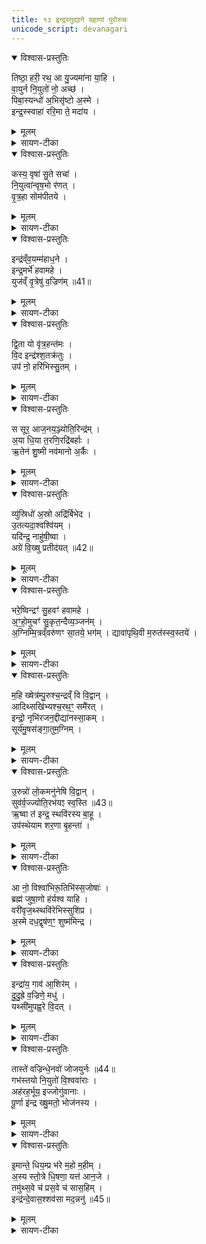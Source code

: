 ```yaml
---
title: १३ इन्द्रस्तुद्यागे ग्रहाणां पुरोरुचः
unicode_script: devanagari
---
```


<details open><summary>विश्वास-प्रस्तुतिः</summary>

तिष्ठा॒ हरी॒ रथ॒ आ यु॒ज्यमा॑ना या॒हि ।  
वा॒युर्न नि॒युतो॑ नो॒ अच्छ॑ ।  
पिबा॒स्यन्धो॑ अ॒भिसृ॑ष्टो अ॒स्मे ।  
इन्द्र॒स्स्वाहा॑ ररि॒मा ते॒ मदा॑य ।
</details>

<details><summary>मूलम्</summary>

तिष्ठा॒ हरी॒ रथ॒ आ यु॒ज्यमा॑ना या॒हि ।  
वा॒युर्न नि॒युतो॑ नो॒ अच्छ॑ ।  
पिबा॒स्यन्धो॑ अ॒भिसृ॑ष्टो अ॒स्मे ।  
इन्द्र॒स्स्वाहा॑ ररि॒मा ते॒ मदा॑य ।
</details>

<details><summary>सायण-टीका</summary>

(SB) 1द्वादशेऽनुवाकेऽग्निष्टुद्यागे ग्रहाणां पुरोरुचोऽभिहिताः । अथ त्रयोदशे इन्द्रस्तुद्यागे ग्रहाणां पुरोरुचोऽभिधीयन्ते । एतच्च सूत्रे स्पष्टमभिहितम् - 'इन्द्रस्तुति इन्द्रस्तोमेनोक्थ्येनेन्द्रियकामो वीर्यकामो वा यजेत, ऐन्द्रियः पुरोरुचस्तिष्ठा हरी कस्य वृषेत्यैन्द्रवायवस्य तृतीया मैत्रावरुणस्य चतुर्थ्याश्विनस्य पञ्चभी षष्ठी शुक्रामन्थिनोः सप्तम्याग्रयणस्य नित्योक्थ्यस्य नियुनक्ति ध्रुवैन्द्राग्नवैश्वदेवानां नित्यामरुत्वतीयमाहेन्द्राणां, आ नो विश्वाभिरिति तिस्र आदित्यग्रहस्योत्तमा सावित्रस्य' इति । तत्रैन्द्रवायवस्य प्रथमां पुरोरुचमाह - हे इन्द्र युज्यमाना रथे संबध्यमानौ हरी अश्वावातिष्ठ अधितिष्ठ, नोऽस्मान् अच्छ अभिलक्ष्य आयाहि आगच्छ । तत्र दृष्टान्तः - वायुर्न नियुतः यथा नियुत्संज्ञकानश्वानभिलक्ष्य वायुर्याति तद्वत्, आगत्य च अस्मे अस्माभिः अभिसृष्टः प्रेरितस्त्वं अन्धः अन्नरूपं सोमं पिबाति पीतवान्भव । हे इन्द्र ते मदाय तव हर्षार्थं स्वाहा ररिमा स्वाहाकृतं हविर्ददिम ॥
</details>

<details open><summary>विश्वास-प्रस्तुतिः</summary>

कस्य॒ वृषा॑ सु॒ते सचा॑ ।  
नि॒युत्वा॑न्वृष॒भो र॑णत् ।  
वृ॒त्र॒हा सोम॑पीतये ।
</details>

<details><summary>मूलम्</summary>

कस्य॒ वृषा॑ सु॒ते सचा॑ ।  
नि॒युत्वा॑न्वृष॒भो र॑णत् ।  
वृ॒त्र॒हा सोम॑पीतये ।
</details>

<details><summary>सायण-टीका</summary>

2अथ तत्रैव द्वितीयां पुरोरुचमाह - कस्य प्रजापतेः संबन्धी वृषा इन्द्रः सुतेऽभिषुते सोमे सचा संबद्धो नियुत्वान् नियुन्नामकैरश्वैर्युक्तो वायुः वृषभो रणत्, यथा वृषभो दृप्तो रणति तथाऽयं वायुस्तुष्टो रणति गर्जति । वृत्रहा इन्द्रश्च सोमपीतये सोमपानाय रणति ॥
</details>

<details open><summary>विश्वास-प्रस्तुतिः</summary>

इन्द्र॑व्ँव॒यम्म॑हाध॒ने ।  
इन्द्र॒मर्भे॑ हवामहे ।  
युज॑व्ँ वृ॒त्रेषु॑ व॒ज्रिण॑म् ॥41॥  
</details>

<details><summary>मूलम्</summary>

इन्द्र॑व्ँव॒यम्म॑हाध॒ने ।  
इन्द्र॒मर्भे॑ हवामहे ।  
युज॑व्ँ वृ॒त्रेषु॑ व॒ज्रिण॑म् ॥41॥  
</details>

<details><summary>सायण-टीका</summary>

3अथ मैत्रावरुणग्रहस्य पुरोरुचमाह - वयं यजमाना महाधने बहुधनसाध्ये प्रौढकर्मणीन्द्रं हवामहे आह्वयामः । अर्भे स्वल्पेऽपि कर्मणि इन्द्रं हवामहे आह्वयामः । कीदृशमिन्द्रं? युजं कर्मद्वयेऽपि योग्यं, वृत्रेषु प्राप्तेषु शत्रुषु वज्रिणं वज्रहस्तम् ॥n
</details>

<details open><summary>विश्वास-प्रस्तुतिः</summary>

द्वि॒ता यो वृ॑त्र॒हन्त॑मः ।  
वि॒द इन्द्र॑श्श॒तक्र॑तुः ।  
उप॑ नो॒ हरि॑भिस्सु॒तम् ।
</details>

<details><summary>मूलम्</summary>

द्वि॒ता यो वृ॑त्र॒हन्त॑मः ।  
वि॒द इन्द्र॑श्श॒तक्र॑तुः ।  
उप॑ नो॒ हरि॑भिस्सु॒तम् ।
</details>

<details><summary>सायण-टीका</summary>

4अथाश्विनग्रहस्य पुरोरुचमाह - द्वयोर्लोकयोः समूहो द्विता तस्यां द्वितायां वृत्रहन्तमः अतिशयेन वैरिघाती शतक्रतुः शतसंख्या- काश्वमेधयुक्तो य इन्द्रो विद्यते सोऽयमिन्द्रो हरिभिरश्वैः सह उप अस्माकं समीपं प्राप्य सुतं अभिषुतं सोमं विदे लब्धवान् ॥
</details>

<details open><summary>विश्वास-प्रस्तुतिः</summary>

स सूर॒ आज॒नय॒ञ्ज्योति॒रिन्द्र॑म् ।  
अ॒या धि॒या त॒रणि॒रद्रि॑बर्हाः ।  
ऋ॒तेन॑ शु॒ष्मी नव॑मानो अ॒र्कैः ।
</details>

<details><summary>मूलम्</summary>

स सूर॒ आज॒नय॒ञ्ज्योति॒रिन्द्र॑म् ।  
अ॒या धि॒या त॒रणि॒रद्रि॑बर्हाः ।  
ऋ॒तेन॑ शु॒ष्मी नव॑मानो अ॒र्कैः ।
</details>

<details><summary>सायण-टीका</summary>

5अथ शुक्रग्रहस्य पुरोरुचमाह - स शुक्रग्रहरूपः सूरः आदित्यः ज्योतिः प्रकाशं जनयन्निन्द्रमागच्छतु । अया धिया अनया मदनुग्रहबुद्ध्या तरणिः त्वरमाणः अद्रिबर्हाः पर्वतानां शत्रूणां निबर्हिता अभिभविता भदति । ऋतेन यज्ञेनानुष्ठितेन शुष्मीन् बलवतोऽस्मान् अर्कैः अर्चनीयैः फलैः अवमानः पालयमानो वर्तते । अस्रः निरसनकुशलः अद्रिः पर्वतसमान इन्द्र उस्रिधः उत्कर्षेणागच्छतः शत्रून् विबिभेद विशेषेण दारितवात् ॥
</details>

<details open><summary>विश्वास-प्रस्तुतिः</summary>

व्यु॑स्रिधो॑ अ॒स्रो अद्रि॑र्बिभेद ।  
उ॒तत्यदा॒श्वश्वि॑यम् ।  
यदि॑न्द्र॒ नाहु॑षी॒ष्वा ।  
अग्रे॑ वि॒ख्षु प्रतीद॑यत् ॥42॥  
</details>

<details><summary>मूलम्</summary>

व्यु॑स्रिधो॑ अ॒स्रो अद्रि॑र्बिभेद ।  
उ॒तत्यदा॒श्वश्वि॑यम् ।  
यदि॑न्द्र॒ नाहु॑षी॒ष्वा ।  
अग्रे॑ वि॒ख्षु प्रतीद॑यत् ॥42॥  
</details>

<details><summary>सायण-टीका</summary>

6अथ मन्थिग्रहस्य पुरोरुचमाह - हे इन्द्र नाहुषीषु नहुषस्य राज्ञः सबन्धिनीषु विक्षु प्रजासु यद्धनं प्रतीदयत् प्रत्येकमेव प्राप्तमासीत् तादृशं आश्वश्वियमुत आशुगाम्यश्वसमूहयुक्तमपि हेऽग्ने आ त्यत् त्वमेव स्वभक्तेभ्य आनयसि ॥
</details>

<details open><summary>विश्वास-प्रस्तुतिः</summary>

भरे॒ष्विन्द्रꣳ॑ सु॒हवꣳ॑ हवामहे ।  
अ॒ꣳ॒हो॒मुचꣳ॑ सु॒कृत॒न्दैव्य॒ञ्जन॑म् ।  
अ॒ग्निम्मि॒त्रव्ँवरु॑णꣳ सा॒तये॒ भग॑म् ।
द्यावा॑पृथि॒वी म॒रुत॑स्स्व॒स्तये॑ ।  
</details>

<details><summary>मूलम्</summary>

भरे॒ष्विन्द्रꣳ॑ सु॒हवꣳ॑ हवामहे ।  
अ॒ꣳ॒हो॒मुचꣳ॑ सु॒कृत॒न्दैव्य॒ञ्जन॑म् ।  
अ॒ग्निम्मि॒त्रव्ँवरु॑णꣳ सा॒तये॒ भग॑म् ।
द्यावा॑पृथि॒वी म॒रुत॑स्स्व॒स्तये॑ ।  
</details>

<details><summary>सायण-टीका</summary>

7अथाग्रयणस्य पुरोरुचमाह - सुहवं सुखेनाह्वातुं शक्यमिन्द्रं भरेषु भरणीयेषु कर्मसु हवामहे आह्नयामः । तथाऽग्निमित्रावरुणान्भगमादित्यं च सातये धनलाभायाह्वयामः । तथा द्यावापृथिव्यौ मरुतश्च स्वस्तये क्षेमायाह्वयामः ॥
</details>

<details open><summary>विश्वास-प्रस्तुतिः</summary>

म॒हि ख्षेत्र॑म्पु॒रुश्च॒न्द्रव्ँ वि वि॒द्वान् ।  
आदिथ्सखि॑भ्यश्च॒रथ॒ꣳ॒ समै॑रत् ।  
इन्द्रो॒ नृभि॑रजन॒द्दीद्या॑नस्सा॒कम् ।  
सूर्य॑मु॒षस॑ङ्गा॒तुम॒ग्निम् ।  
</details>

<details><summary>मूलम्</summary>

म॒हि ख्षेत्र॑म्पु॒रुश्च॒न्द्रव्ँ वि वि॒द्वान् ।  
आदिथ्सखि॑भ्यश्च॒रथ॒ꣳ॒ समै॑रत् ।  
इन्द्रो॒ नृभि॑रजन॒द्दीद्या॑नस्सा॒कम् ।  
सूर्य॑मु॒षस॑ङ्गा॒तुम॒ग्निम् ।  
</details>

<details><summary>सायण-टीका</summary>

8अथैन्द्राग्नस्य पुरोरुचमाह - अयमिन्द्रो विविद्वान् विविधद्रव्यजातं जानन् आदित् अनन्तरमेव सखिभ्यः सखिसदृशेभ्यो यजमानेभ्यो महि प्रौढं क्षेत्रं पुरुश्चन्द्रं बहुलमाह्लादकारि धनं च रथं चरणशीलं गोमहिषादि च समैरयत् सम्यक्प्रेरितवान् दत्तवानित्यर्थः । सोऽयमिन्द्रः दीद्यानः दीप्यमानः तृभिः मनुष्यैः ऋत्विग्भिस्सार्धं सूर्यादीनजनत् अजनयदुत्पादितवान् । गातुं गमनशीलो वायुः तम् ॥
</details>

<details open><summary>विश्वास-प्रस्तुतिः</summary>

उ॒रुन्नो॑ लो॒कमनु॑नेषि वि॒द्वान् ।  
सुव॑र्व॒ज्ज्योति॒रभ॑यꣵ स्व॒स्ति ॥43॥  
ऋ॒ष्वा त॑ इन्द्र॒ स्थवि॑रस्य बा॒हू ।  
उप॑स्थेयाम शर॒णा बृ॒हन्ता॑ ।  
</details>

<details><summary>मूलम्</summary>

उ॒रुन्नो॑ लो॒कमनु॑नेषि वि॒द्वान् ।  
सुव॑र्व॒ज्ज्योति॒रभ॑यꣵ स्व॒स्ति ॥43॥  
ऋ॒ष्वा त॑ इन्द्र॒ स्थवि॑रस्य बा॒हू ।  
उप॑स्थेयाम शर॒णा बृ॒हन्ता॑ ।  
</details>

<details><summary>सायण-टीका</summary>

9अथ वैश्वदेवग्रहस्य पुरोरुचमाह - हे इन्द्र त्वं विद्वान् सर्वं जानन्नोऽस्मदर्थमुरुं विस्तीर्णं लोकं अनुनेषि अनुक्रमेण संपादयसि । तथा सुवर्वन् स्वर्गयुक्तं तत्साधनभूतमित्यर्थः । अभयं भयरहितं स्वस्ति क्षेमकरं ज्योतिः अग्निस्वरूपं ऋष्व प्राप्नुहि । स्थविरस्य चिरकालीनत्वेन वृद्धसदृशस्य ते तव बाहू उपस्थेयाम उपस्थानं करवाम । त्वदीयं बाहुद्वयमनुग्रहबुद्ध्या यथाऽस्मच्छिरसि स्थापयसि तथा वयं त्वां भजेम । कीदृशौ बाहू? शरणा रक्षितारौ बृहन्ता गुणाधिकौ ॥
</details>

<details open><summary>विश्वास-प्रस्तुतिः</summary>

आ नो॒ विश्वा॑भिरू॒तिभि॑स्स॒जोषाः॑ ।  
ब्रह्म॑ जुषा॒णो ह॑र्यश्व याहि ।  
वरी॑वृज॒थ्स्थवि॑रेभिस्सुशिप्र ।   
अ॒स्मे दध॒द्वृष॑ण॒ꣳ॒ शुष्म॑मिन्द्र ।  
</details>

<details><summary>मूलम्</summary>

आ नो॒ विश्वा॑भिरू॒तिभि॑स्स॒जोषाः॑ ।  
ब्रह्म॑ जुषा॒णो ह॑र्यश्व याहि ।  
वरी॑वृज॒थ्स्थवि॑रेभिस्सुशिप्र ।   
अ॒स्मे दध॒द्वृष॑ण॒ꣳ॒ शुष्म॑मिन्द्र ।  
</details>

<details><summary>सायण-टीका</summary>

10अथादित्यग्रहस्य तिस्रः पुरोरुचः । तत्र प्रथमामाह - हरिनामकावश्वौ यस्यासौ हर्यश्वः । शोभने शिप्रे हनू यस्यासौ सुशिप्रः, तादृश हे इन्द्र त्वं ब्रह्म जुषाणः परिबृढमिदं कर्म सेवमानः सजोषाः अस्माभिस्सह समानप्रीतिस्सन् विश्वाभिरूतिभिः समस्तै रक्षणैस्सहितो नोऽस्मान्प्रति आयाहि आगच्छ । किं कुर्वन्? स्थविरेभिर्वरीवृजत् प्रवृद्धैरुपायैर्वर्जयितव्याञ्छत्रूनत्यर्थं वर्जयन् । तथा वृषणं कामवर्षणहेतुं शुष्मं बलं अस्मे दधत् अस्मासु संपादयन् ॥n
</details>

<details open><summary>विश्वास-प्रस्तुतिः</summary>

इन्द्रा॑य॒ गाव॑ आ॒शिर॑म् ।  
दु॒दु॒ह्रे व॒ज्रिणे॒ मधु॑ ।  
यथ्सी॑मुपह्व॒रे वि॒दत् ।  
</details>

<details><summary>मूलम्</summary>

इन्द्रा॑य॒ गाव॑ आ॒शिर॑म् ।  
दु॒दु॒ह्रे व॒ज्रिणे॒ मधु॑ ।  
यथ्सी॑मुपह्व॒रे वि॒दत् ।  
</details>

<details><summary>सायण-टीका</summary>

11अथ द्वितीयामाह - वज्रिणे वज्रयुक्ताय इन्द्राय इन्द्रार्थं आशिरं ईषन्मथितं दधिहेतुभूतं मधु मधुरं क्षीरं गावो दुदुह्रे दुग्धवत्यः । यत्सीं यदेव क्षीरमुपह्वरेऽस्मिन्प्रवृत्तेऽध्वरे वर्तमान इन्दोऽविदत् अलब्ध । तत्क्षीरं दुदुह्र इति पूर्वत्रान्वयः ॥
</details>

<details open><summary>विश्वास-प्रस्तुतिः</summary>

तास्ते॑ वज्रिन्धे॒नवो॑ जोजयुर्नः ॥44॥  
गभ॑स्तयो नि॒युतो॑ वि॒श्ववा॑राः ।  
अह॑रह॒र्भूय॒ इज्जोगु॑वानाः ।  
पू॒र्णा इ॑न्द्र ख्षु॒मतो॒ भोज॑नस्य ।
</details>

<details><summary>मूलम्</summary>

तास्ते॑ वज्रिन्धे॒नवो॑ जोजयुर्नः ॥44॥  
गभ॑स्तयो नि॒युतो॑ वि॒श्ववा॑राः ।  
अह॑रह॒र्भूय॒ इज्जोगु॑वानाः ।  
पू॒र्णा इ॑न्द्र ख्षु॒मतो॒ भोज॑नस्य ।
</details>

<details><summary>सायण-टीका</summary>

12अथ तृतीयामाह - हे वज्रिन् वज्रयुक्तेन्द्र ते त्वदर्थं ताः पूर्वोक्ता धेनवो नोऽस्माञ्जोजयुः शीघ्रमेव प्राप्ताः । कीदृश्यो धेनवः? गभस्तयो दीप्तिमत्यः पुष्टशरीरा इत्यर्थः । नियुतो नियमेन क्षीरादेर्मिश्रयित्र्यः । विश्ववाराः स्वकीयक्षीरेण क्षुधादिरूपं विश्वं सर्वमप्युपद्रवं वारयन्तीति विश्ववाराः । अहरहः दिनेदिने भूयइत् भूयिष्ठमेव जोगुवानाः शब्दयन्त्यः क्षीरपूर्णस्तनत्वेन दोहनार्थं वत्समाकारयितुं हम्भारवं कुर्वत्य इत्यर्थः । क्षुमतः शब्दवतो भोजनस्य पूर्णाः पूरयित्र्यः क्षीरस्य बाहुल्ये सति चुलुकेन पुनःपुनर्भोजने हि महान् शब्द उत्पद्यते ॥
</details>

<details open><summary>विश्वास-प्रस्तुतिः</summary>

इ॒मान्ते॒ धिय॒म्प्र भ॑रे म॒हो म॒हीम् ।  
अ॒स्य स्तो॒त्रे धि॒षणा॒ यत्त॑ आन॒जे ।  
तमु॑थ्स॒वे च॑ प्रस॒वे च॑ सास॒हिम् ।  
इन्द्र॑न्दे॒वास॒श्शव॑सा मद॒न्ननु॑ ॥45॥  
</details>

<details><summary>मूलम्</summary>

इ॒मान्ते॒ धिय॒म्प्र भ॑रे म॒हो म॒हीम् ।  
अ॒स्य स्तो॒त्रे धि॒षणा॒ यत्त॑ आन॒जे ।  
तमु॑थ्स॒वे च॑ प्रस॒वे च॑ सास॒हिम् ।  
इन्द्र॑न्दे॒वास॒श्शव॑सा मद॒न्ननु॑ ॥45॥  
</details>

<details><summary>सायण-टीका</summary>

13अथ सावित्रग्रहस्य पुरोरुचमाह - हे इन्द्र महो महनीयस्य ते तव महीं महतीमिमामनुग्रहरूपां धियं प्रभरे प्रकर्षेण धारयामि । अस्य ते इदृशस्य तव संबन्धि यत्स्तोत्रमानजे त्वद्गुणानभिव्यञ्जयति तस्मिन् स्तोत्रे धिषणा मदीया बुद्धिः प्रर्वततामिति शेषः । उत्सवेऽस्मिन्कर्मानुष्ठानरूपे प्रसवे च तत्फलोत्पादने सासहिं अत्यन्तसहिष्णुं सर्वदोद्युक्तमित्यर्थः । तादृशं शवसा बलेन युक्तं तमिन्द्रं देवासः सर्वे देवा अनुमदन् अनुमोदन्ताम् ॥

अत्र विनियोगसंग्रहः-  
इन्द्रस्तुन्नामके यागे ग्रहाणां स्युः पुरोरुचः ।   
तिष्ठा कस्येत्यैन्द्रवायव इन्द्रं तदनन्तरे ॥ १ ॥  

द्विताय इत्याश्विने स्यात्स सूरः शुक्रसंज्ञके ।  
उत त्यं मन्थिनाम्नि स्याद्भरेष्वाग्रयणग्रहे ॥ २ ॥  

महीत्यैन्द्राग्नके वैश्वदेवे तरुं न इत्यसौ ।  
आदित्ये तिस्र आ न स्युरिमां सावित्रकग्रहे ।  
त्रयोदशेऽनुवाकेऽस्मिन्मन्त्रा उक्तास्त्रयोदश ॥ ३ ॥  

इति श्रीमत्सायणाचार्यविरचिते माधवीये वेदार्थत्रप्रकाशे कृष्णयजुर्वेदीयतैत्तिरीयब्राह्मणभाष्ये द्वितीयाष्टके सप्तमप्रपाठके त्रयोदशोऽनुवाकः ॥  

</details>

